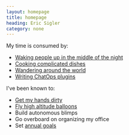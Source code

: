```yaml
---
layout: homepage
title: homepage
heading: Eric Sigler
category: none
---
```

My time is consumed by:

* [Waking people up in the middle of the night][1]
* [Cooking complicated dishes][2]
* [Wandering around the world][3]
* [Writing ChatOps plugins][6]

I've been known to:

* [Get my hands dirty][7]
* [Fly high altitude balloons][4]
* Build autonomous blimps
* Go overboard on organizing my office
* Set [annual goals][5]

[1]: http://www.pagerduty.com
[2]: /cooking.html
[3]: /travel.html
[4]: /balloon.html
[5]: /2014/01/01/goals/
[6]: /chatops.html
[7]: /gardening.html
